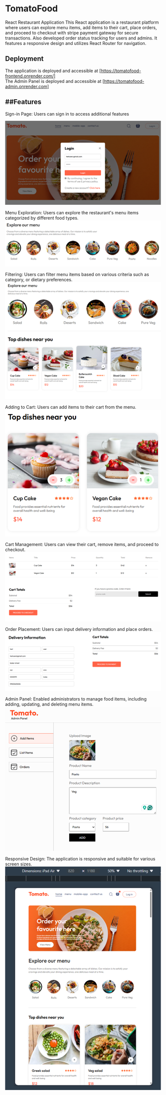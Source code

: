 # TomatoFood

React Restaurant Application
This React application is a restaurant platform where users can explore menu items, add items to their cart, place orders, and proceed to checkout with stripe payment gateway for secure transactions. Also developed order status tracking for users and admins. It features a responsive design and utilizes React Router for navigation.

## Deployment
The application is deployed and accessible at [https://tomatofood-frontend.onrender.com/]<br>
The Admin Panel is deployed and accessible at [https://tomatofood-admin.onrender.com]

## ##Features

Sign-in Page: Users can sign in to access additional features <br>

![image](./frontend/public/signIn%20screen.png)

Menu Exploration: Users can explore the restaurant's menu items categorized by different food types.<br>
![image](./frontend/public/explore%20menu.png)

Filtering: Users can filter menu items based on various criteria such as category, or dietary preferences.<br>
![image](./frontend/public/filter%20dish.png)

Adding to Cart: Users can add items to their cart from the menu.<br>
![image](./frontend/public/addToCart.png)

Cart Management: Users can view their cart, remove items, and proceed to checkout.<br>
![image](./frontend/public/cartManagement.png)

Order Placement: Users can input delivery information and place orders.<br>
![image](./frontend/public/orderPlacement.png)

Admin Panel: Enabled administrators to manage food items, including adding, updating, and deleting menu items.
![image](./frontend/public/adminPanel.png)

Responsive Design: The application is responsive and suitable for various screen sizes.<br>
![image](./frontend/public/responsiveDesign.png)
